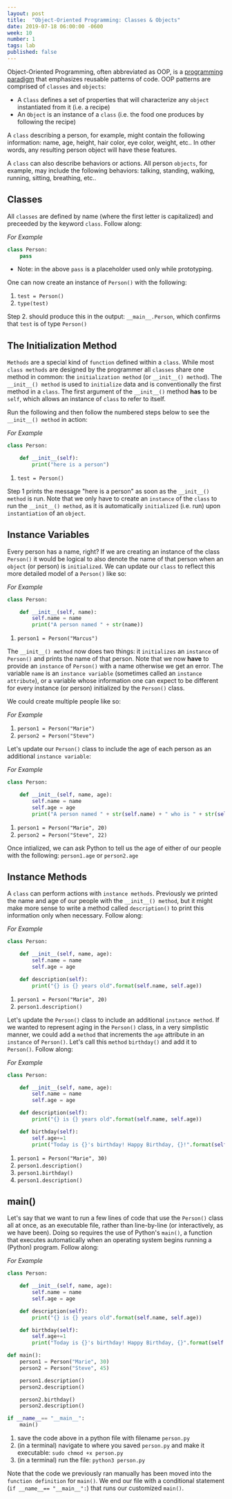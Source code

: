 ```yaml
---
layout: post
title:  "Object-Oriented Programming: Classes & Objects"
date: 2019-07-18 06:00:00 -0600
week: 10
number: 1
tags: lab
published: false
---
```


Object-Oriented Programming, often abbreviated as OOP, is a [programming paradigm](https://en.wikipedia.org/wiki/Programming_paradigm) that emphasizes reusable patterns of code. OOP patterns are comprised of `classes` and `objects`:

* A `Class` defines a set of properties that will characterize any `object` instantiated from it (i.e. a recipe)
* An `Object` is an instance of a `class` (i.e. the food one produces by following the recipe)

A `class` describing a person, for example, might contain the following information: name, age, height, hair color, eye color, weight, etc.. In other words, any resulting person object will have these features.

A `class` can also describe behaviors or actions. All person `objects`, for example, may include the following behaviors: talking, standing, walking, running, sitting, breathing, etc..


## Classes

All `classes` are defined by name (where the first letter is capitalized) and preceeded by the keyword `class`. Follow along:

*For Example*
```python
class Person:
    pass
```

* Note: in the above `pass` is a placeholder used only while prototyping.

One can now create an instance of `Person()` with the following:

1. `test = Person()`
2. `type(test)`

Step 2. should produce this in the output: `__main__.Person`, which confirms that `test` is of type `Person()`


## The Initialization Method

`Methods` are a special kind of `function` defined within a `class`. While most `class methods` are designed by the programmer all `classes` share one method in common: the `initialization method` (or `__init__() method`). The `__init__() method` is used to `initialize` data and is conventionally the first method in a `class`. The first argument of the `__init__()` method **has** to be `self`, which allows an instance of `class` to refer to itself.

Run the following and then follow the numbered steps below to see the `__init__() method` in action:

*For Example*
```python
class Person:

    def __init__(self):
        print("here is a person")
```

1. `test = Person()`

Step 1 prints the message "here is a person" as soon as the `__init__() method` is run. Note that we only have to create an `instance` of the `class` to run the `__init__() method`, as it is automatically `initialized` (i.e. run) upon `instantiation` of an `object`.


## Instance Variables

Every person has a name, right? If we are creating an instance of the class `Person()` it would be logical to also denote the name of that person when an `object` (or person) is `initialized`. We can update our `class` to reflect this more detailed model of a `Person()` like so:

*For Example*
```python
class Person:

    def __init__(self, name):
        self.name = name
        print("A person named " + str(name))
```

1. `person1 = Person("Marcus")`

The `__init__() method` now does two things: it `initializes` an `instance` of `Person()` and prints the name of that person. Note that we now **have** to provide an `instance` of `Person()` with a name otherwise we get an error. The variable `name` is an `instance variable` (sometimes called an `instance attribute`), or a variable whose information one can expect to be different for every instance (or person) initialized by the `Person()` class.

We could create multiple people like so:

*For Example*
1. `person1 = Person("Marie")`
2. `person2 = Person("Steve")`

Let's update our `Person()` class to include the age of each person as an additional `instance variable`:

*For Example*
```python
class Person:

    def __init__(self, name, age):
        self.name = name
        self.age = age
        print("A person named " + str(self.name) + " who is " + str(self.age) + " years old.")
```

1. `person1 = Person("Marie", 20)`
2. `person2 = Person("Steve", 22)`

Once intialized, we can ask Python to tell us the age of either of our people with the following: `person1.age` or `person2.age`


## Instance Methods

A `class` can perform actions with `instance methods`. Previously we printed the name and age of our people with the `__init__() method`, but it might make more sense to write a method called `description()` to print this information only when necessary. Follow along:

*For Example*
```python
class Person:

    def __init__(self, name, age):
        self.name = name
        self.age = age

    def description(self):
        print("{} is {} years old".format(self.name, self.age))
```

1. `person1 = Person("Marie", 20)`
2. `person1.description()`


Let's update the `Person()` class to include an additional `instance method`. If we wanted to represent aging in the `Person()` class, in a very simplistic manner, we could add a `method` that increments the `age` attribute in an `instance` of `Person()`. Let's call this `method` `birthday()` and add it to `Person()`. Follow along:

*For Example*
```python
class Person:

    def __init__(self, name, age):
        self.name = name
        self.age = age

    def description(self):
        print("{} is {} years old".format(self.name, self.age))

    def birthday(self):
        self.age+=1
        print("Today is {}'s birthday! Happy Birthday, {}!".format(self.name, self.name))
```

1. `person1 = Person("Marie", 30)`
2. `person1.description()`
3. `person1.birthday()`
4. `person1.description()`


## main()

Let's say that we want to run a few lines of code that use the `Person()` class all at once, as an executable file, rather than line-by-line (or interactively, as we have been). Doing so requires the use of Python's `main()`, a function that executes automatically when an operating system begins running a (Python) program. Follow along:

*For Example*
```python
class Person:

    def __init__(self, name, age):
        self.name = name
        self.age = age

    def description(self):
        print("{} is {} years old".format(self.name, self.age))

    def birthday(self):
        self.age+=1
        print("Today is {}'s birthday! Happy Birthday, {}".format(self.name, self.name) + "!")

def main():
    person1 = Person("Marie", 30)
    person2 = Person("Steve", 45)

    person1.description()
    person2.description()

    person2.birthday()
    person2.description()

if __name__== "__main__":
    main()
```

1. save the code above in a python file with filename `person.py`
2. (in a terminal) navigate to where you saved `person.py` and make it executable: `sudo chmod +x person.py`
2. (in a terminal) run the file: `python3 person.py`

Note that the code we previously ran manually has been moved into the `function definition` for `main()`. We end our file with a conditional statement (`if __name__== "__main__":`) that runs our customized `main()`.
